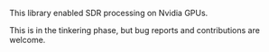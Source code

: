 This library enabled SDR processing on Nvidia GPUs.

This is in the tinkering phase, but bug reports and contributions are welcome.
